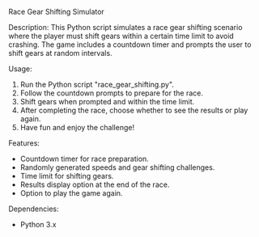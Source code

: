 Race Gear Shifting Simulator

Description:
This Python script simulates a race gear shifting scenario where the player must shift gears within a certain time limit to avoid crashing. The game includes a countdown timer and prompts the user to shift gears at random intervals.

Usage:
1. Run the Python script "race_gear_shifting.py".
2. Follow the countdown prompts to prepare for the race.
3. Shift gears when prompted and within the time limit.
4. After completing the race, choose whether to see the results or play again.
5. Have fun and enjoy the challenge!

Features:
- Countdown timer for race preparation.
- Randomly generated speeds and gear shifting challenges.
- Time limit for shifting gears.
- Results display option at the end of the race.
- Option to play the game again.

Dependencies:
- Python 3.x
